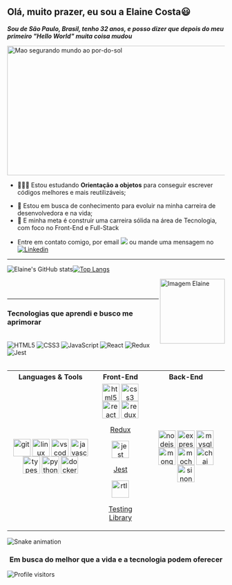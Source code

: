 <!--- Olá, esse é meu readme, fique à vontade para utilizá-lo como quiser! -->

## Olá, muito prazer, eu sou a Elaine Costa😃
***Sou de São Paulo, Brasil, tenho 32 anos, e posso dizer que depois do meu primeiro "Hello World" muita coisa mudou*** 
<div>
<!-- <img align="center" alt="Header" src="https://github.com/joaopauloaramuni/joaopauloaramuni/blob/master/img/header.png?raw=true"/> -->
</div>

<img align="center" alt="Mao segurando mundo ao por-do-sol" src="https://user-images.githubusercontent.com/98190168/219797182-8b8c9592-9b8f-416b-a566-7f26b2b025ad.jpg" width="1000" height="300" >


- 👨🏽‍💻 Estou estudando **Orientação a objetos** para conseguir escrever códigos melhores e mais reutilizáveis;
<!-- - 🌱 Estou aprendendo como fazer testes de integração nas minhas próprias **API**;  -->
- 💼 Estou em busca de conhecimento para evoluir na minha carreira de desenvolvedora e na vida;
- 🚀 E minha meta é construir uma carreira sólida na área de Tecnologia, com foco no Front-End e Full-Stack 

<!-- - 📝 Veja meu Curriculum Vitae <a href="https://gitconnected.com/johnatas-henrique/resume" target="_blank">clicando aqui</a> para mais informações. -->
- Entre em contato comigo, por email <a href ="mailto:elainerscosta@hotmal.com"><img src="https://img.shields.io/badge/Outlook-0078D4?style=for-the-badge&logo=outlook&logoColor=white" target="_blank"></a> ou mande uma mensagem no [![Linkedin](https://img.shields.io/badge/LinkedIn-0077B5?style=for-the-badge&logo=linkedin&logoColor=white)](https://www.linkedin.com/in/elainerscosta/)
-----

![Elaine's GitHub stats](https://github-readme-stats.vercel.app/api?username=ElaineCostadev&show_icons=true&theme=vision-friendly-dark)[![Top Langs](https://github-readme-stats.vercel.app/api/top-langs/?username=ElaineCostadev&layout=compact&langs_count=8&theme=vision-friendly-dark)](https://github.com/ElaineCostadev/github-readme-stats)

<img align=right src="https://i.picasion.com/pic92/13a8c0ceb97af4af2aa55d42d52e514c.gif" width="150" height="150" border="solid 100"  alt="Imagem Elaine" />
<br />

##
-----

### Tecnologias que aprendi e busco me aprimorar

<div style="display: inline_block"><br/>
  <img align="center" alt="HTML5" src="https://img.shields.io/badge/HTML5-E34F26?style=for-the-badge&logo=html5&logoColor=white" />
  <img align="center" alt="CSS3" src="https://img.shields.io/badge/CSS3-1572B6?style=for-the-badge&logo=css3&logoColor=white" />
  <img align="center" alt="JavaScript" src="https://img.shields.io/badge/JavaScript-F7DF1E?style=for-the-badge&logo=javascript&logoColor=black" />
  <img align="center" alt="React" src="https://img.shields.io/badge/React-20232A?style=for-the-badge&logo=react&logoColor=61DAFB" />
  <img align="center" alt="Redux" src="https://img.shields.io/badge/Redux-593D88?style=for-the-badge&logo=redux&logoColor=white" />
  <img align="center" alt="Jest" src="https://img.shields.io/badge/Jest-323330?style=for-the-badge&logo=Jest&logoColor=white" />
</div><br/>


<table align="center">
  <tr>
    <th>Languages & Tools</th>
    <th>Front-End</th> 
    <th>Back-End</th>
  </tr>
  <tr align="center">
    <td display="flex">
      <img align="center" alt="git" src="images/tools/git.png" width="40px"/>
      <img align="center" alt="linux Ubuntu" src="images/tools/mac.png" width="40px"/>
      <img align="center" alt="vscode" src="images/tools/vscode.png" width="40px"/>
      <img align="center" alt="javascript" src="images/tools/javascript.svg" width="40px"/>
      <img align="center" alt="typescript" src="images/tools/typescript.svg" width="40px" />
      <img align="center" alt="python" src="images/tools/python.png" width="40px" />
      <img align="center" alt="docker" src="images/tools/docker.png" width="40px"/>
    </td>
    <td align="center">
      <a href="https://html.spec.whatwg.org/multipage/" target="_blank">
      <img align="center" alt="html5" src="https://cdn.jsdelivr.net/gh/devicons/devicon/icons/html5/html5-original-wordmark.svg" width="40px" /></a>
      <a href="https://developer.mozilla.org/en-US/docs/Web/CSS/Reference" target="_blank">
      <img align="center" alt="css3" src="https://cdn.jsdelivr.net/gh/devicons/devicon/icons/css3/css3-original-wordmark.svg" width="40px" /></a>
      <a href="https://pt-br.reactjs.org/docs/getting-started.html" target="_blank">
      <img align="center" alt="react" src="https://cdn.jsdelivr.net/gh/devicons/devicon/icons/react/react-original-wordmark.svg" width="40px"/></a>
      <a href="https://redux.js.org/" target="_blank">                                                                      
      <img align="center" alt="redux" src="https://cdn.jsdelivr.net/gh/devicons/devicon/icons/redux/redux-original.svg" width="40px"/><p>Redux</p></a>
      <a href="https://jestjs.io/pt-BR/docs/getting-started" target="_blank">
      <img align="center" alt="jest" src="https://cdn.jsdelivr.net/gh/devicons/devicon/icons/jest/jest-plain.svg" width="40px"/><p>Jest</p></a>
      <a href="https://testing-library.com/docs/react-testing-library/intro/" target="_blank"> 
      <img align="center" alt="rtl" src="https://testing-library.com/img/octopus-64x64.png" width="40px"/><p>Testing Library</p></a>
    </td> 
    <td align="center">
      <img align="center" alt="nodejs" src="images/tools/nodejs.svg" width="40px"/>
      <img align="center" alt="express" src="images/tools/express.svg" width="40px"/>
      <img align="center" alt="mysql" src="images/tools/mysql.svg" width="40px"/>
      <img align="center" alt="mongodb" src="images/tools/mongodb.svg" width="40px"/>
      <img align="center" alt="mocha" src="images/tools/mocha.png" width="40px"/>
      <img align="center" alt="chai" src="images/tools/chai.png" width="40px"/>
      <img align="center" alt="sinon" src="images/tools/sinon.png" width="40px"/>
    </td>
  </tr>
</table>

![Snake animation](https://github.com/ElaineCostadev/ElaineCostadev/blob/output/github-contribution-grid-snake.svg)

<h3 align="center">Em busca do melhor que a vida e a tecnologia podem oferecer </h3>

<div>
<img alt="Profile visitors" src="https://komarev.com/ghpvc/?username=elainecostadev&style=plastic&color=orange"/>
</div>

<!---
<div>
<a href="https://stars.github.com/nominate/" target="_blank"><img src="https://img.shields.io/static/v1?label=%F0%9F%8C%9F&message=If%20useful&color=blue"/></a> <br />
<img alt="Stars" src="https://img.shields.io/github/stars/elainecostadev?style=social"/>
<img alt="Followers" src="https://img.shields.io/github/followers/elainecostadev?style=social"/>
</div>
-->

